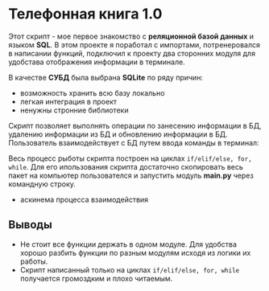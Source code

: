 # **Телефонная книга 1.0**

Этот скрипт - мое первое знакомство с **реляционной базой данных** и языком **SQL**. В этом проекте я поработал с импортами, потренеровался в написании функций, подключил к проекту два сторонних модуля для удобстава отображения информации в терминале.

В качестве **СУБД** была выбрана **SQLite** по ряду причин:
- возможность хранить всю базу локально
- легкая интеграция в проект
- ненужны стронние библиотеки

Скрипт позволяет выполнять операции по занесению информации в БД, удалению информации из БД и обновлению информации в БД. Пользователь взаимодействует с БД путем ввода команды в терминал:

Весь процесс рыботы скрипта построен на циклах `if/elif/else, for, while`. Для его ипользования скрипта достаточно скопировать весь пакет на компьютер пользователся и запустить модуль **main.py** через командную строку.
- аскинема процесса взаимодействия

## Выводы
- Не стоит все функции держать в одном модуле. Для удобства хорошо разбить функции по разным модулям исходя из логики их работы.
- Скрипт написанный только на циклах `if/elif/else, for, while` получается громоздким и плохо читаемым.
